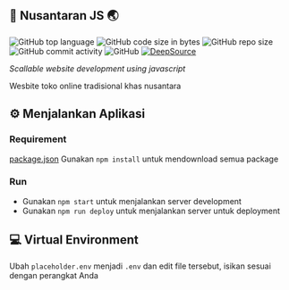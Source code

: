 ## :shopping_cart: Nusantaran JS :earth_asia:
![GitHub top language](https://img.shields.io/github/languages/top/CentralDevClub/nusantaran-js)
![GitHub code size in bytes](https://img.shields.io/github/languages/code-size/CentralDevClub/nusantaran-js)
![GitHub repo size](https://img.shields.io/github/repo-size/CentralDevClub/nusantaran-js)
![GitHub commit activity](https://img.shields.io/github/commit-activity/m/CentralDevClub/nusantaran-js)
![GitHub](https://img.shields.io/github/license/CentralDevClub/nusantaran-js)
[![DeepSource](https://deepsource.io/gh/PhilipPurwoko/nusantaran-js.svg/?label=active+issues&show_trend=true)](https://deepsource.io/gh/PhilipPurwoko/nusantaran-js/?ref=repository-badge)

_Scallable website development using javascript_

Wesbite toko online tradisional khas nusantara

## :gear: Menjalankan Aplikasi
### Requirement
[package.json](package.json)
Gunakan `npm install` untuk mendownload semua package

### Run
* Gunakan `npm start` untuk menjalankan server development
* Gunakan `npm run deploy` untuk menjalankan server untuk deployment

## :computer: Virtual Environment
Ubah `placeholder.env` menjadi `.env` dan edit file tersebut, isikan sesuai dengan perangkat Anda
